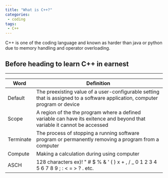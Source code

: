 ```yaml
---
title: "What is C++?"
categories:
 - coding
tags:
 - C++
---
```


C++ is one of the coding language and known as harder than java or python due to memory handling and operator overloading.   

## Before heading to learn C++ in earnest
---
|Word|Definition|
|--|--|
|Default|The preexisting value of a user-configurable setting that is assigned to a software application, computer program or device|
|Scope|A region of the the program where a defined variable can have its exitence and beyond that variable it cannot be accessed|
|Terminate|The process of stopping a running software program or permanently removing a program from a computer|
|Compute|Making a calculation during using computer|
|ASCH|128 characters ex)! " # $ % & ' ( ) x + , / _ 0 1 2 3 4 5 6 7 8 9 ; : < = > ? . etc.| 
